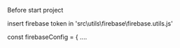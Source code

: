 Before start project

insert firebase token in 'src\utils\firebase\firebase.utils.js'

const firebaseConfig = { ....

